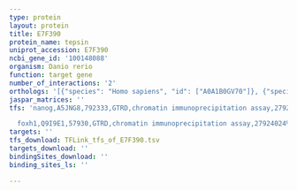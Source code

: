 ```yaml
---
type: protein
layout: protein
title: E7F390
protein_name: tepsin
uniprot_accession: E7F390
ncbi_gene_id: '100148088'
organism: Danio rerio
function: target gene
number_of_interactions: '2'
orthologs: '[{"species": "Homo sapiens", "id": ["A0A1B0GV70"]}, {"species": "Mus musculus", "id": ["<a href=\"/protein/q3u3n6\">Q3U3N6</a>"]}, {"species": "Rattus norvegicus", "id": ["<a href=\"/protein/g3v8y7\">G3V8Y7</a>"]}]'
jaspar_matrices: ''
tfs: 'nanog,A5JNG8,792333,GTRD,chromatin immunoprecipitation assay,27924024%5Buid%5D,No

  foxh1,Q9I9E1,57930,GTRD,chromatin immunoprecipitation assay,27924024%5Buid%5D,No'
targets: ''
tfs_download: TFLink_tfs_of_E7F390.tsv
targets_download: ''
bindingSites_download: ''
binding_sites_ls: ''

---
```

